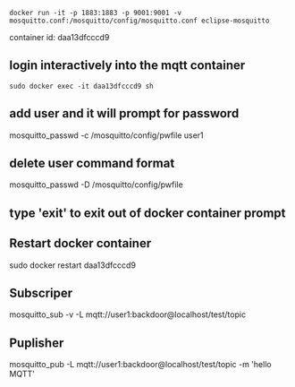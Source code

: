
`docker run -it -p 1883:1883 -p 9001:9001 -v mosquitto.conf:/mosquitto/config/mosquitto.conf eclipse-mosquitto`



container id: daa13dfcccd9


## login interactively into the mqtt container
`sudo docker exec -it daa13dfcccd9 sh`

## add user and it will prompt for password
mosquitto_passwd -c /mosquitto/config/pwfile user1

## delete user command format
mosquitto_passwd -D /mosquitto/config/pwfile <user-name-to-delete>

## type 'exit' to exit out of docker container prompt

## Restart docker container
sudo docker restart daa13dfcccd9

## Subscriper
mosquitto_sub -v -L mqtt://user1:backdoor@localhost/test/topic


## Puplisher
mosquitto_pub -L mqtt://user1:backdoor@localhost/test/topic -m 'hello MQTT'